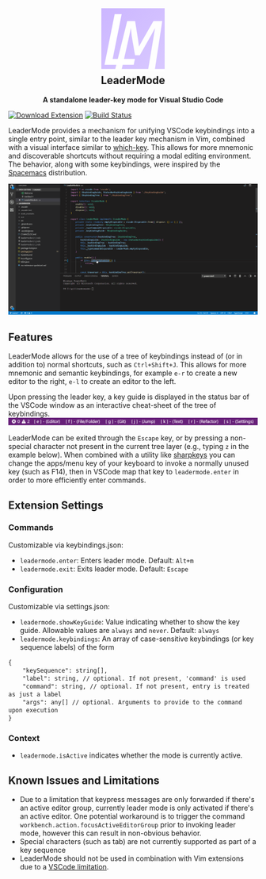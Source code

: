 <h2 align="center"><img src="https://raw.githubusercontent.com/michaelgriscom/LeaderMode/master/assets/logo_128.png" height="128"><br>LeaderMode</h2>
<p align="center"><strong>A standalone leader-key mode for Visual Studio Code</strong></p>

[![Download Extension](https://vsmarketplacebadge.apphb.com/version/michaelgriscom.leadermode.svg)](https://marketplace.visualstudio.com/items?itemName=michaelgriscom.leadermode)
[![Build Status](https://travis-ci.com/michaelgriscom/LeaderMode.svg?branch=master)](https://travis-ci.com/michaelgriscom/LeaderMode)


LeaderMode provides a mechanism for unifying VSCode keybindings into a single entry point,
similar to the leader key mechanism in Vim, combined with a visual interface similar to
[which-key](https://github.com/justbur/emacs-which-key). This allows for more mnemonic
and discoverable shortcuts without requiring a modal editing environment. The
behavior, along with some keybindings, were inspired by the [Spacemacs](http://spacemacs.org)
distribution.

![Usage Animation](./assets/usage_animation.gif)

## Features
LeaderMode allows for the use of a tree of keybindings instead of (or in addition to) normal shortcuts, such as `Ctrl+Shift+J`.
This allows for more mnemonic and semantic keybindings, for example `e-r` to create a new editor to the right, `e-l`
to create an editor to the left.

Upon pressing the leader key, a key guide is displayed in the status bar of the
VSCode window as an interactive cheat-sheet of the tree of keybindings.
![Key Guide](./assets/key_guide.png)

 LeaderMode can be exited through the `Escape` key, or by pressing a non-special character not present in the current tree layer (e.g., typing `z` in the example below). When combined with a utility like [sharpkeys](https://github.com/randyrants/sharpkeys) you can change the apps/menu key of your keyboard to invoke a normally unused key (such as F14), then in VSCode map that key to `leadermode.enter` in order to more efficiently enter commands.

## Extension Settings

### Commands
Customizable via keybindings.json:
* `leadermode.enter`: Enters leader mode. Default: `Alt+m`
* `leadermode.exit`: Exits leader mode. Default: `Escape`

### Configuration
Customizable via settings.json:
* `leadermode.showKeyGuide`: Value indicating whether to show the key guide. Allowable values are `always` and `never`. Default: `always`
* `leadermode.keybindings`: An array of case-sensitive keybindings (or key sequence labels) of the form
```
{
    "keySequence": string[],
    "label": string, // optional. If not present, 'command' is used
    "command": string, // optional. If not present, entry is treated as just a label
    "args": any[] // optional. Arguments to provide to the command upon execution
}
```

### Context
* `leadermode.isActive` indicates whether the mode is currently active.

## Known Issues and Limitations

* Due to a limitation that keypress messages are only forwarded if there's an active editor group,
currently leader mode is only activated if there's an active editor. One potential workaround
is to trigger the command `workbench.action.focusActiveEditorGroup` prior to invoking leader mode, however this can result in non-obvious behavior.
* Special characters (such as tab) are not currently supported as part of a key sequence
* LeaderMode should not be used in combination with Vim extensions due to a [VSCode limitation](https://github.com/Microsoft/vscode/issues/13441).